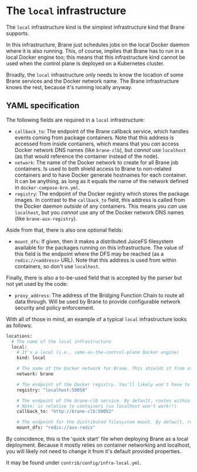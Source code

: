 # The `local` infrastructure
The `local` infrastructure kind is the simplest infrastructure kind that Brane supports.

In this infrastructure, Brane just schedules jobs on the local Docker daemon where it is also running. This, of course, implies that Brane has to run in a local Docker engine too; this means that this infrastructure kind cannot be used when the control plane is deployed on a Kubernetes cluster.

Broadly, the `local` infrastructure only needs to know the location of some Brane services and the Docker network name. The Brane infrastructure knows the rest, because it's running locally anyway.


## YAML specification
The following fields are required in a `local` infrastructure:
- `callback_to`: The endpoint of the Brane callback service, which handles events coming from package containers. Note that this address is accessed from inside containers, which means that you _can_ access Docker network DNS names (like `brane-clb`), but _cannot_ use `localhost` (as that would reference the container instead of the node).
- `network`: The name of the Docker network to create for all Brane job containers. Is used to both shield access to Brane to non-related containers and to have Docker generate hostnames for each container. It can be anything, as long as it equals the name of the network defined in `docker-compose-brn.yml`.
- `registry`: The endpoint of the Docker registry which stores the package images. In contrast to the `callback_to` field, this address is called from the Docker daemon _outside_ of any containers. This means you _can_ use `localhost`, but you _cannot_ use any of the Docker network DNS names (like `brane-aux-registry`).

Aside from that, there is also one optional fields:
- `mount_dfs`: If given, then it makes a distributed JuiceFS filesystem available for the packages running on this infrastructure. The value of this field is the endpoint where the DFS may be reached (as a `redis://<address>` URL). Note that this address is used from within containers, so don't use `localhost`.

Finally, there is also a to-be-used field that is accepted by the parser but not yet used by the code:
- `proxy_address`: The address of the Bridging Function Chain to route all data through. Will be used by Brane to provide configurable network security and policy enforcement.

With all of those in mind, an example of a typical `local` infrastructure looks as follows:
```bash
locations:
  # The name of the local infrastructure
  local:
    # It's a local (i.e., same-as-the-control-plane Docker engine)
    kind: local

    # The name of the Docker network for Brane. This shields it from other containers and provides hostnames. Make sure it equals the value in docker-compose-brn.yml.
    network: brane

    # The endpoint of the Docker registry. You'll likely won't have to change this.
    registry: "localhost:50050"

    # The endpoint of the brane-clb service. By default, routes within the same Docker network.
    # Note: is relative to containers (so localhost won't work!!)
    callback_to: "http://brane-clb:50052"

    # The endpoint for the distributed filesystem mount. By default, routes within the same Docker network.
    mount_dfs: "redis://aux-redis"
```
By coincidence, this is the 'quick start' file when deploying Brane as a local deployment. Because it mostly relies on container networking and localhost, you will likely not need to change it from it's default provided properties.

It may be found under `contrib/config/infra-local.yml`.
